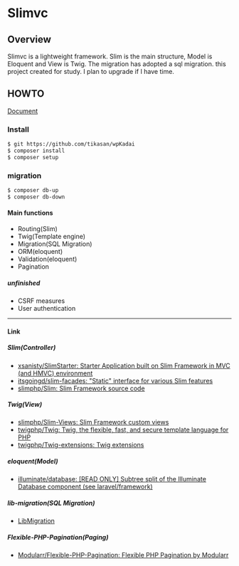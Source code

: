 # Slimvc

## Overview
Slimvc is a lightweight framework.
Slim is the main structure, Model is Eloquent and View is Twig.
The migration has adopted a sql migration.
this project created for study.
I plan to upgrade if I have time.

## HOWTO
[Document](https://github.com/tikasan/wpKadai/blob/master/doc/howto.md)

### Install
```bash
$ git https://github.com/tikasan/wpKadai
$ composer install
$ composer setup
```

### migration
```bash
$ composer db-up
$ composer db-down
```

#### Main functions

- Routing(Slim)
- Twig(Template engine)
- Migration(SQL Migration)
- ORM(eloquent)
- Validation(eloquent)
- Pagination

##### unfinished
- CSRF measures
- User authentication

---

#### Link

##### Slim(Controller)

- [xsanisty/SlimStarter: Starter Application built on Slim Framework in MVC (and HMVC) environment](https://github.com/xsanisty/SlimStarter)
- [itsgoingd/slim-facades: "Static" interface for various Slim features](https://github.com/itsgoingd/slim-facades)
- [slimphp/Slim: Slim Framework source code](https://github.com/slimphp/Slim)

##### Twig(View)

- [slimphp/Slim-Views: Slim Framework custom views](https://github.com/slimphp/Slim-Views)
- [twigphp/Twig: Twig, the flexible, fast, and secure template language for PHP](https://github.com/twigphp/Twig)
- [twigphp/Twig-extensions: Twig extensions](https://github.com/twigphp/Twig-extensions)


##### eloquent(Model)
- [illuminate/database: [READ ONLY] Subtree split of the Illuminate Database component (see laravel/framework)](https://github.com/illuminate/database)

##### lib-migration(SQL Migration)

- [LibMigration](http://kohkimakimoto.github.io/lib-migration/)

##### Flexible-PHP-Pagination(Paging)

- [Modularr/Flexible-PHP-Pagination: Flexible PHP Pagination by Modularr](https://github.com/Modularr/Flexible-PHP-Pagination)
